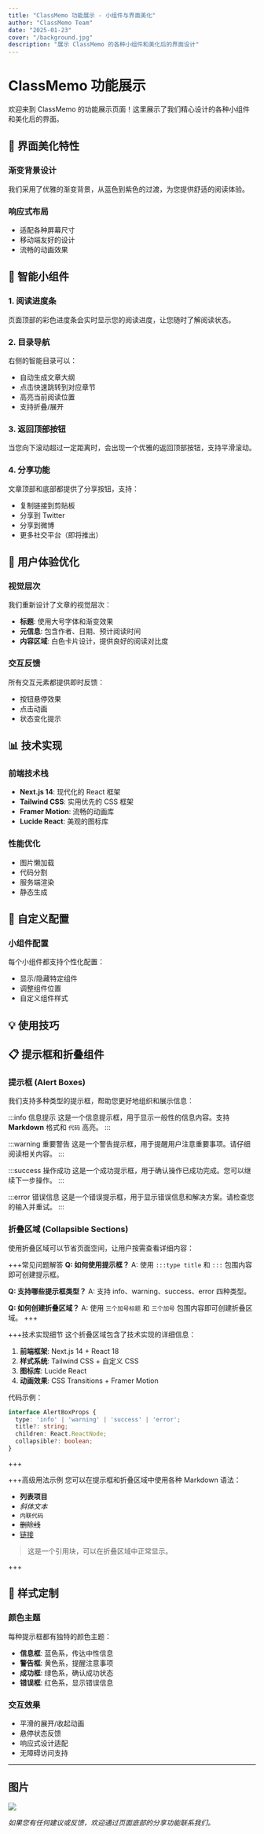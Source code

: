```yaml
---
title: "ClassMemo 功能展示 - 小组件与界面美化"
author: "ClassMemo Team"
date: "2025-01-23"
cover: "/background.jpg"
description: "展示 ClassMemo 的各种小组件和美化后的界面设计"
---
```


# ClassMemo 功能展示

欢迎来到 ClassMemo 的功能展示页面！这里展示了我们精心设计的各种小组件和美化后的界面。

## 🎨 界面美化特性

### 渐变背景设计
我们采用了优雅的渐变背景，从蓝色到紫色的过渡，为您提供舒适的阅读体验。

### 响应式布局
- 适配各种屏幕尺寸
- 移动端友好的设计
- 流畅的动画效果

## 📱 智能小组件

### 1. 阅读进度条
页面顶部的彩色进度条会实时显示您的阅读进度，让您随时了解阅读状态。

### 2. 目录导航
右侧的智能目录可以：
- 自动生成文章大纲
- 点击快速跳转到对应章节
- 高亮当前阅读位置
- 支持折叠/展开

### 3. 返回顶部按钮
当您向下滚动超过一定距离时，会出现一个优雅的返回顶部按钮，支持平滑滚动。

### 4. 分享功能
文章顶部和底部都提供了分享按钮，支持：
- 复制链接到剪贴板
- 分享到 Twitter
- 分享到微博
- 更多社交平台（即将推出）

## 🎯 用户体验优化

### 视觉层次
我们重新设计了文章的视觉层次：
- **标题**: 使用大号字体和渐变效果
- **元信息**: 包含作者、日期、预计阅读时间
- **内容区域**: 白色卡片设计，提供良好的阅读对比度

### 交互反馈
所有交互元素都提供即时反馈：
- 按钮悬停效果
- 点击动画
- 状态变化提示

## 📊 技术实现

### 前端技术栈
- **Next.js 14**: 现代化的 React 框架
- **Tailwind CSS**: 实用优先的 CSS 框架
- **Framer Motion**: 流畅的动画库
- **Lucide React**: 美观的图标库

### 性能优化
- 图片懒加载
- 代码分割
- 服务端渲染
- 静态生成

## 🔧 自定义配置

### 小组件配置
每个小组件都支持个性化配置：
- 显示/隐藏特定组件
- 调整组件位置
- 自定义组件样式

## 💡 使用技巧


## 📋 提示框和折叠组件

### 提示框 (Alert Boxes)

我们支持多种类型的提示框，帮助您更好地组织和展示信息：

:::info 信息提示
这是一个信息提示框，用于显示一般性的信息内容。支持 **Markdown** 格式和 `代码` 高亮。
:::

:::warning 重要警告
这是一个警告提示框，用于提醒用户注意重要事项。请仔细阅读相关内容。
:::

:::success 操作成功
这是一个成功提示框，用于确认操作已成功完成。您可以继续下一步操作。
:::

:::error 错误信息
这是一个错误提示框，用于显示错误信息和解决方案。请检查您的输入并重试。
:::

### 折叠区域 (Collapsible Sections)

使用折叠区域可以节省页面空间，让用户按需查看详细内容：

+++常见问题解答
**Q: 如何使用提示框？**
A: 使用 `:::type title` 和 `:::` 包围内容即可创建提示框。

**Q: 支持哪些提示框类型？**
A: 支持 info、warning、success、error 四种类型。

**Q: 如何创建折叠区域？**
A: 使用 `三个加号标题` 和 `三个加号` 包围内容即可创建折叠区域。
+++

+++技术实现细节
这个折叠区域包含了技术实现的详细信息：

1. **前端框架**: Next.js 14 + React 18
2. **样式系统**: Tailwind CSS + 自定义 CSS
3. **图标库**: Lucide React
4. **动画效果**: CSS Transitions + Framer Motion

代码示例：
```typescript
interface AlertBoxProps {
  type: 'info' | 'warning' | 'success' | 'error';
  title?: string;
  children: React.ReactNode;
  collapsible?: boolean;
}
```
+++

+++高级用法示例
您可以在提示框和折叠区域中使用各种 Markdown 语法：

- **列表项目**
- *斜体文本*
- `内联代码`
- ~~删除线~~
- [链接](https://example.com)

> 这是一个引用块，可以在折叠区域中正常显示。



+++

## 🎨 样式定制

### 颜色主题
每种提示框都有独特的颜色主题：
- **信息框**: 蓝色系，传达中性信息
- **警告框**: 黄色系，提醒注意事项
- **成功框**: 绿色系，确认成功状态
- **错误框**: 红色系，显示错误信息

### 交互效果
- 平滑的展开/收起动画
- 悬停状态反馈
- 响应式设计适配
- 无障碍访问支持

---

## 图片

![](./background.jpg)

*如果您有任何建议或反馈，欢迎通过页面底部的分享功能联系我们。*